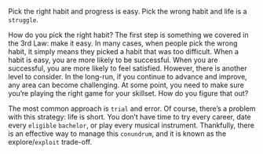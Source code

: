 Pick the right habit and progress is easy. Pick the wrong habit and
life is a `struggle`.

How do you pick the right habit? The first step is something we
covered in the 3rd Law: make it easy. In many cases, when people pick
the wrong habit, it simply means they picked a habit that was too
difficult. When a habit is easy, you are more likely to be successful.
When you are successful, you are more likely to feel satisfied.
However, there is another level to consider. In the long-run, if you
continue to advance and improve, any area can become challenging. At
some point, you need to make sure you’re playing the right game for
your skillset. How do you figure that out?

The most common approach is `trial` and error. Of course, there’s a
problem with this strategy: life is short. You don’t have time to try
every career, date every `eligible` `bachelor`, or play every musical
instrument. Thankfully, there is an effective way to manage this
`conundrum`, and it is known as the explore/`exploit` trade-off.